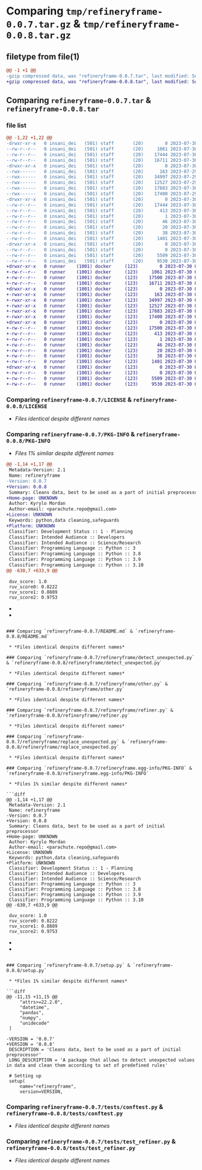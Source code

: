 # Comparing `tmp/refineryframe-0.0.7.tar.gz` & `tmp/refineryframe-0.0.8.tar.gz`

## filetype from file(1)

```diff
@@ -1 +1 @@
-gzip compressed data, was "refineryframe-0.0.7.tar", last modified: Sun Jul 30 03:56:19 2023, max compression
+gzip compressed data, was "refineryframe-0.0.8.tar", last modified: Sun Jul 30 04:31:19 2023, max compression
```

## Comparing `refineryframe-0.0.7.tar` & `refineryframe-0.0.8.tar`

### file list

```diff
@@ -1,22 +1,22 @@
-drwxr-xr-x   0 insani_dei   (501) staff       (20)        0 2023-07-30 03:56:19.193331 refineryframe-0.0.7/
--rw-r--r--   0 insani_dei   (501) staff       (20)     1061 2023-07-30 03:56:18.000000 refineryframe-0.0.7/LICENSE
--rw-r--r--   0 insani_dei   (501) staff       (20)    17444 2023-07-30 03:56:19.192803 refineryframe-0.0.7/PKG-INFO
--rw-r--r--   0 insani_dei   (501) staff       (20)    16711 2023-07-30 03:56:18.000000 refineryframe-0.0.7/README.md
-drwxr-xr-x   0 insani_dei   (501) staff       (20)        0 2023-07-30 03:56:19.186081 refineryframe-0.0.7/refineryframe/
--rwx------   0 insani_dei   (501) staff       (20)      163 2023-07-29 04:12:03.000000 refineryframe-0.0.7/refineryframe/__init__.py
--rwx------   0 insani_dei   (501) staff       (20)    34997 2023-07-29 04:57:45.000000 refineryframe-0.0.7/refineryframe/detect_unexpected.py
--rwx------   0 insani_dei   (501) staff       (20)    12527 2023-07-29 04:51:08.000000 refineryframe-0.0.7/refineryframe/other.py
--rwx------   0 insani_dei   (501) staff       (20)    17883 2023-07-30 03:02:21.000000 refineryframe-0.0.7/refineryframe/refiner.py
--rwx------   0 insani_dei   (501) staff       (20)    17400 2023-07-29 05:03:20.000000 refineryframe-0.0.7/refineryframe/replace_unexpected.py
-drwxr-xr-x   0 insani_dei   (501) staff       (20)        0 2023-07-30 03:56:19.188563 refineryframe-0.0.7/refineryframe.egg-info/
--rw-r--r--   0 insani_dei   (501) staff       (20)    17444 2023-07-30 03:56:19.000000 refineryframe-0.0.7/refineryframe.egg-info/PKG-INFO
--rw-r--r--   0 insani_dei   (501) staff       (20)      413 2023-07-30 03:56:19.000000 refineryframe-0.0.7/refineryframe.egg-info/SOURCES.txt
--rw-r--r--   0 insani_dei   (501) staff       (20)        1 2023-07-30 03:56:19.000000 refineryframe-0.0.7/refineryframe.egg-info/dependency_links.txt
--rw-r--r--   0 insani_dei   (501) staff       (20)       46 2023-07-30 03:56:19.000000 refineryframe-0.0.7/refineryframe.egg-info/requires.txt
--rw-r--r--   0 insani_dei   (501) staff       (20)       20 2023-07-30 03:56:19.000000 refineryframe-0.0.7/refineryframe.egg-info/top_level.txt
--rw-r--r--   0 insani_dei   (501) staff       (20)       38 2023-07-30 03:56:19.193477 refineryframe-0.0.7/setup.cfg
--rw-r--r--   0 insani_dei   (501) staff       (20)     1401 2023-07-30 03:56:18.000000 refineryframe-0.0.7/setup.py
-drwxr-xr-x   0 insani_dei   (501) staff       (20)        0 2023-07-30 03:56:19.191469 refineryframe-0.0.7/tests/
--rw-r--r--   0 insani_dei   (501) staff       (20)        0 2023-07-30 01:38:57.000000 refineryframe-0.0.7/tests/__init__.py
--rw-r--r--   0 insani_dei   (501) staff       (20)     5509 2023-07-30 03:07:43.000000 refineryframe-0.0.7/tests/conftest.py
--rw-r--r--   0 insani_dei   (501) staff       (20)     9530 2023-07-30 02:56:34.000000 refineryframe-0.0.7/tests/test_refiner.py
+drwxr-xr-x   0 runner    (1001) docker     (123)        0 2023-07-30 04:31:19.072766 refineryframe-0.0.8/
+-rw-r--r--   0 runner    (1001) docker     (123)     1061 2023-07-30 04:31:08.000000 refineryframe-0.0.8/LICENSE
+-rw-r--r--   0 runner    (1001) docker     (123)    17500 2023-07-30 04:31:19.072766 refineryframe-0.0.8/PKG-INFO
+-rw-r--r--   0 runner    (1001) docker     (123)    16711 2023-07-30 04:31:08.000000 refineryframe-0.0.8/README.md
+drwxr-xr-x   0 runner    (1001) docker     (123)        0 2023-07-30 04:31:19.068766 refineryframe-0.0.8/refineryframe/
+-rwxr-xr-x   0 runner    (1001) docker     (123)      163 2023-07-30 04:31:08.000000 refineryframe-0.0.8/refineryframe/__init__.py
+-rwxr-xr-x   0 runner    (1001) docker     (123)    34997 2023-07-30 04:31:08.000000 refineryframe-0.0.8/refineryframe/detect_unexpected.py
+-rwxr-xr-x   0 runner    (1001) docker     (123)    12527 2023-07-30 04:31:08.000000 refineryframe-0.0.8/refineryframe/other.py
+-rwxr-xr-x   0 runner    (1001) docker     (123)    17883 2023-07-30 04:31:08.000000 refineryframe-0.0.8/refineryframe/refiner.py
+-rwxr-xr-x   0 runner    (1001) docker     (123)    17400 2023-07-30 04:31:08.000000 refineryframe-0.0.8/refineryframe/replace_unexpected.py
+drwxr-xr-x   0 runner    (1001) docker     (123)        0 2023-07-30 04:31:19.068766 refineryframe-0.0.8/refineryframe.egg-info/
+-rw-r--r--   0 runner    (1001) docker     (123)    17500 2023-07-30 04:31:18.000000 refineryframe-0.0.8/refineryframe.egg-info/PKG-INFO
+-rw-r--r--   0 runner    (1001) docker     (123)      413 2023-07-30 04:31:19.000000 refineryframe-0.0.8/refineryframe.egg-info/SOURCES.txt
+-rw-r--r--   0 runner    (1001) docker     (123)        1 2023-07-30 04:31:18.000000 refineryframe-0.0.8/refineryframe.egg-info/dependency_links.txt
+-rw-r--r--   0 runner    (1001) docker     (123)       46 2023-07-30 04:31:18.000000 refineryframe-0.0.8/refineryframe.egg-info/requires.txt
+-rw-r--r--   0 runner    (1001) docker     (123)       20 2023-07-30 04:31:18.000000 refineryframe-0.0.8/refineryframe.egg-info/top_level.txt
+-rw-r--r--   0 runner    (1001) docker     (123)       38 2023-07-30 04:31:19.072766 refineryframe-0.0.8/setup.cfg
+-rw-r--r--   0 runner    (1001) docker     (123)     1401 2023-07-30 04:31:08.000000 refineryframe-0.0.8/setup.py
+drwxr-xr-x   0 runner    (1001) docker     (123)        0 2023-07-30 04:31:19.072766 refineryframe-0.0.8/tests/
+-rw-r--r--   0 runner    (1001) docker     (123)        0 2023-07-30 04:31:08.000000 refineryframe-0.0.8/tests/__init__.py
+-rw-r--r--   0 runner    (1001) docker     (123)     5509 2023-07-30 04:31:08.000000 refineryframe-0.0.8/tests/conftest.py
+-rw-r--r--   0 runner    (1001) docker     (123)     9530 2023-07-30 04:31:08.000000 refineryframe-0.0.8/tests/test_refiner.py
```

### Comparing `refineryframe-0.0.7/LICENSE` & `refineryframe-0.0.8/LICENSE`

 * *Files identical despite different names*

### Comparing `refineryframe-0.0.7/PKG-INFO` & `refineryframe-0.0.8/PKG-INFO`

 * *Files 1% similar despite different names*

```diff
@@ -1,14 +1,17 @@
 Metadata-Version: 2.1
 Name: refineryframe
-Version: 0.0.7
+Version: 0.0.8
 Summary: Cleans data, best to be used as a part of initial preprocessor
+Home-page: UNKNOWN
 Author: Kyrylo Mordan
 Author-email: <parachute.repo@gmail.com>
+License: UNKNOWN
 Keywords: python,data cleaning,safeguards
+Platform: UNKNOWN
 Classifier: Development Status :: 1 - Planning
 Classifier: Intended Audience :: Developers
 Classifier: Intended Audience :: Science/Research
 Classifier: Programming Language :: Python :: 3
 Classifier: Programming Language :: Python :: 3.8
 Classifier: Programming Language :: Python :: 3.9
 Classifier: Programming Language :: Python :: 3.10
@@ -630,7 +633,9 @@
 ```
 
     duv_score: 1.0
     ruv_score0: 0.8222
     ruv_score1: 0.8889
     ruv_score2: 0.9753
 
+
+
```

### Comparing `refineryframe-0.0.7/README.md` & `refineryframe-0.0.8/README.md`

 * *Files identical despite different names*

### Comparing `refineryframe-0.0.7/refineryframe/detect_unexpected.py` & `refineryframe-0.0.8/refineryframe/detect_unexpected.py`

 * *Files identical despite different names*

### Comparing `refineryframe-0.0.7/refineryframe/other.py` & `refineryframe-0.0.8/refineryframe/other.py`

 * *Files identical despite different names*

### Comparing `refineryframe-0.0.7/refineryframe/refiner.py` & `refineryframe-0.0.8/refineryframe/refiner.py`

 * *Files identical despite different names*

### Comparing `refineryframe-0.0.7/refineryframe/replace_unexpected.py` & `refineryframe-0.0.8/refineryframe/replace_unexpected.py`

 * *Files identical despite different names*

### Comparing `refineryframe-0.0.7/refineryframe.egg-info/PKG-INFO` & `refineryframe-0.0.8/refineryframe.egg-info/PKG-INFO`

 * *Files 1% similar despite different names*

```diff
@@ -1,14 +1,17 @@
 Metadata-Version: 2.1
 Name: refineryframe
-Version: 0.0.7
+Version: 0.0.8
 Summary: Cleans data, best to be used as a part of initial preprocessor
+Home-page: UNKNOWN
 Author: Kyrylo Mordan
 Author-email: <parachute.repo@gmail.com>
+License: UNKNOWN
 Keywords: python,data cleaning,safeguards
+Platform: UNKNOWN
 Classifier: Development Status :: 1 - Planning
 Classifier: Intended Audience :: Developers
 Classifier: Intended Audience :: Science/Research
 Classifier: Programming Language :: Python :: 3
 Classifier: Programming Language :: Python :: 3.8
 Classifier: Programming Language :: Python :: 3.9
 Classifier: Programming Language :: Python :: 3.10
@@ -630,7 +633,9 @@
 ```
 
     duv_score: 1.0
     ruv_score0: 0.8222
     ruv_score1: 0.8889
     ruv_score2: 0.9753
 
+
+
```

### Comparing `refineryframe-0.0.7/setup.py` & `refineryframe-0.0.8/setup.py`

 * *Files 1% similar despite different names*

```diff
@@ -11,15 +11,15 @@
     "attrs>=22.2.0",
     "datetime",
     "pandas",
     "numpy",
     "unidecode"
 ]
 
-VERSION = '0.0.7'
+VERSION = '0.0.8'
 DESCRIPTION = 'Cleans data, best to be used as a part of initial preprocessor'
 LONG_DESCRIPTION = 'A package that allows to detect unexpected values in data and clean them according to set of predefined rules'
 
 # Setting up
 setup(
     name="refineryframe",
     version=VERSION,
```

### Comparing `refineryframe-0.0.7/tests/conftest.py` & `refineryframe-0.0.8/tests/conftest.py`

 * *Files identical despite different names*

### Comparing `refineryframe-0.0.7/tests/test_refiner.py` & `refineryframe-0.0.8/tests/test_refiner.py`

 * *Files identical despite different names*

